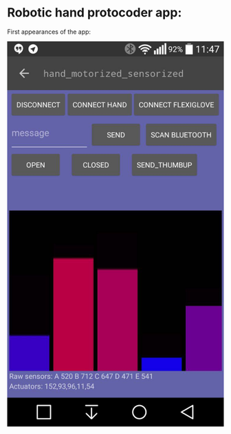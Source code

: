 Robotic hand protocoder app:
============================

First appearances of the app:

![Image](docs/photo_2015-06-17_00-00-25.jpg)
